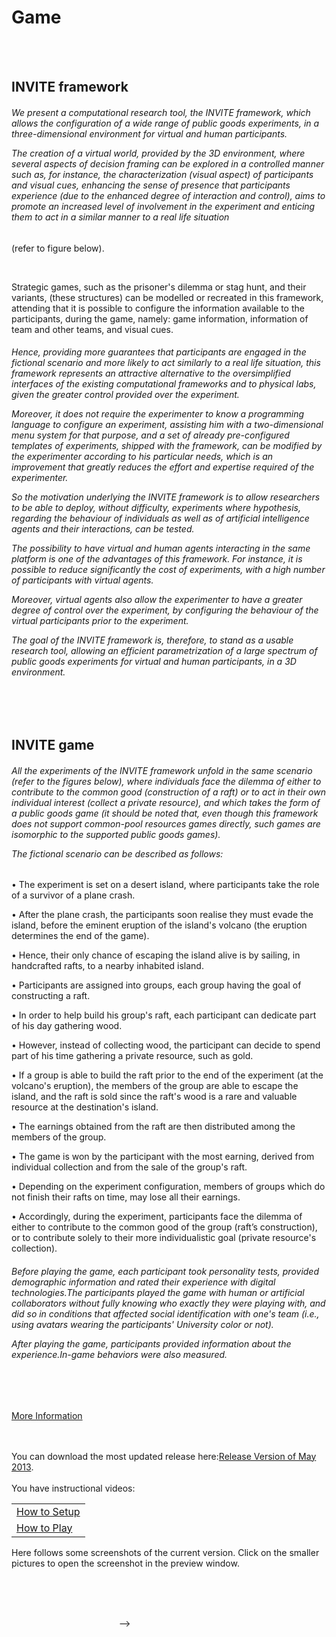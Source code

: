 ﻿# Game

<p></p>
<br></br>

## INVITE framework

<p></p>

<h6>We present a computational research tool, the INVITE framework, which allows the configuration of a wide range of public goods experiments, in a three-dimensional environment for virtual and human participants. 
<p>The creation of a virtual world, provided by the 3D environment, where several aspects of decision framing can be explored in a controlled manner such as, for instance, the characterization (visual aspect) of participants and visual cues, enhancing the sense of presence that participants experience (due to the enhanced degree of interaction and control), aims to promote an increased level of involvement in the experiment and enticing them to act in a similar manner to a real life situation </h6>(refer to figure below).</p>

<div id="bigimages" align="center">
        <img id="normal1" src="images/screens/003/screen.jpg" alt=""/>
</div>

Strategic games, such as the prisoner's dilemma or stag hunt, and their variants, (these structures) can be modelled or recreated in this framework, attending that it is possible to configure the information available to the participants, during the game, namely: game information, information of team and other teams, and visual cues.

<h6>Hence, providing more guarantees that participants are engaged in the fictional scenario and more likely to act similarly to a real life situation, this framework represents an attractive alternative to the oversimplified interfaces of the existing computational frameworks and to physical labs, given the greater control provided over the experiment. 
<p>Moreover, it does not require the experimenter to know a programming language to configure an experiment, assisting him with a two-dimensional menu system for that purpose, and a set of already pre-configured templates of experiments, shipped with the framework, can be modified by the experimenter according to his particular needs, which is an improvement that greatly reduces the effort and expertise required of the experimenter.</p>

So the motivation underlying the INVITE framework is to allow researchers to be able to deploy, without difficulty, experiments where hypothesis, regarding the behaviour of individuals as well as of artificial intelligence agents and their interactions, can be tested. 
<p>The possibility to have virtual and human agents interacting in the same platform is one of the advantages of this framework. For instance, it is possible to reduce significantly the cost of experiments, with a high number of participants with virtual agents.</p> 
<p>Moreover, virtual agents also allow the experimenter to have a greater degree of control over the experiment, by configuring the behaviour of the virtual participants prior to the experiment.</p>

<p>The goal of the INVITE framework is, therefore, to stand as a usable research tool, allowing an efficient parametrization of a large spectrum of public goods experiments for virtual and human participants, in a 3D environment.</p></h6>

<p></p>
<br></br>

## INVITE game

<p></p>

<h6>All the experiments of the INVITE framework unfold in the same scenario (refer to the figures below), where individuals face the dilemma of either to contribute to the common good (construction of a raft) or to act in their own individual interest (collect a private resource), and which takes the form of a public goods game (it should be noted that, even though this framework does not support common-pool resources games directly, such games are isomorphic to the supported public goods games).

<p>The fictional scenario can be described as follows:</p></h6>


•	The experiment is set on a desert island, where participants take the role of a survivor of a plane crash. 

•	After the plane crash, the participants soon realise they must evade the island, before the eminent eruption of the island's volcano (the eruption determines the end of the game).

•	Hence, their only chance of escaping the island alive is by sailing, in handcrafted rafts, to a nearby inhabited island.

•	Participants are assigned into groups, each group having the goal of constructing a raft. 

•	In order to help build his group's raft, each participant can dedicate part of his day gathering wood. 

•	However, instead of collecting wood, the participant can decide to spend part of his time gathering a private resource, such as gold. 

•	If a group is able to build the raft prior to the end of the experiment (at the volcano's eruption), the members of the group are able to escape the island, and the raft is sold since the raft's wood is a rare and valuable resource at the destination's island. 

•	The earnings obtained from the raft are then distributed among the members of the group.

•	The game is won by the participant with the most earning, derived from individual collection and from the sale of the group's raft. 

•	Depending on the experiment configuration, members of groups which do not finish their rafts on time, may lose all their earnings. 

•	Accordingly, during the experiment, participants face the dilemma of either to contribute to the common good of the group (raft’s construction), or to contribute solely to their more individualistic goal (private resource's collection).

<p></p>
<h6>Before playing the game, each participant took personality tests, provided demographic information and rated their experience with digital technologies.The participants played the game with human or artificial collaborators without fully knowing who exactly they were playing with, and did so in conditions that affected social identification with one's team (i.e., using avatars wearing the participants' University color or not).
<p></p>
After playing the game, participants provided information about the experience.In-game behaviors were also measured.</h6>
<p></p>
<br></br>

<p></p>

<a href="/documents/ArtigoExperimentalEconomics.pdf">More Information</a>

<p></p>

<br></br>
You can download the most updated release here:<a href="/dev/InviteGame2013Release.zip">Release Version of May 2013</a>. 
<br></br>
You have instructional videos:
<table>
 <tr>
  <td><a href="/dev/HowToSetup/HowToSetupInvite.avi">How to Setup</a></td>
 </tr>
 <tr>
  <td><a href="/dev/HowToPlay/HowToPlayInvite.avi">How to Play</a></td>
 </tr>
</table>

<p></p>

<!--

## Gallery

<p></p>

<!--

### Second prototype
<p>
Here follows some screenshots of the second prototype. Click on the smaller pictures to open the screenshot in the preview window. 
</p>

<div class="thumbnails" align="center">
<img src="images/screens/003/001.png" alt=""  / onClick="changeImage(1);"></a>
<img src="images/screens/003/006.png" alt=""  / onClick="changeImage(2);"></a>
<img src="images/screens/003/007.png" alt=""  / onClick="changeImage(3);"></a>
</div>
<div class="thumbnails" align="center">
<img src="images/screens/003/009.png" alt=""  / onClick="changeImage(4);"></a>
<img src="images/screens/003/010.png" alt=""  / onClick="changeImage(5);"></a>
<img src="images/screens/003/011.png" alt=""  / onClick="changeImage(6);"></a>
</div>
<div id="bigimages" align="center">
        <img id="normal1" src="images/screens/003/001.png" alt=""/>
        <img id="normal2" src="images/screens/003/006.png" alt=""/>
        <img id="normal3" src="images/screens/003/007.png" alt=""/>
        <img id="normal4" src="images/screens/003/009.png" alt=""/>
        <img id="normal5" src="images/screens/003/010.png" alt=""/>
        <img id="normal6" src="images/screens/003/011.png" alt=""/>
</div>

<p>
The video below also shows some of the features of the prototype (the video is best seen in full screen). 
</p>

<div align="center">
<iframe width="100%" height="480" src="http://www.youtube.com/embed/U6LMbwoezoE" frameborder="0" allowfullscreen></iframe>
</div>
<p>
</p>


### First prototype
<p>
Here follows some screenshots of the first prototype. Click on the smaller pictures to open the screenshot in the preview window. 
</p>

<div class="thumbnails" align="center">
<img src="images/screens/001/001.png" alt=""  / onClick="changeImage(1);"></a>
<img src="images/screens/001/003.png" alt=""  / onClick="changeImage(2);"></a>
<img src="images/screens/001/007.png" alt=""  / onClick="changeImage(3);"></a>
</div>
<div class="thumbnails" align="center">
<img src="images/screens/001/004.png" alt=""  / onClick="changeImage(4);"></a>
<img src="images/screens/001/006.png" alt=""  / onClick="changeImage(5);"></a>
<img src="images/screens/001/002.png" alt=""  / onClick="changeImage(6);"></a>
</div>
<div id="bigimages" align="center">
        <img id="normal1" src="images/screens/001/001.png" alt=""/>
        <img id="normal2" src="images/screens/001/003.png" alt=""/>
        <img id="normal3" src="images/screens/001/007.png" alt=""/>
        <img id="normal4" src="images/screens/001/004.png" alt=""/>
        <img id="normal5" src="images/screens/001/006.png" alt=""/>
        <img id="normal6" src="images/screens/001/002.png" alt=""/>
</div>

<p>
The video below also shows some of the features of the prototype (the video is best seen in full screen). 
</p>

<div align="center">
<iframe width="100%" height="480" src="http://www.youtube.com/embed/m3AQwiO8T2A" frameborder="0" allowfullscreen></iframe>
</div>
<p>
</p>

### Current Version

--> 

<p>
Here follows some screenshots of the current version. Click on the smaller pictures to open the screenshot in the preview window. 
</p>

<div class="thumbnails" align="center">
<img src="images/screens/003/01.jpg" alt=""  / onClick="changeImage(1);"></a>
<img src="images/screens/003/02.jpg" alt=""  / onClick="changeImage(2);"></a>
<img src="images/screens/003/03.jpg" alt=""  / onClick="changeImage(3);"></a>
</div>
<div class="thumbnails" align="center">
<img src="images/screens/003/04.jpg" alt=""  / onClick="changeImage(4);"></a>
<img src="images/screens/003/05.jpg" alt=""  / onClick="changeImage(5);"></a>
<img src="images/screens/003/06.jpg" alt=""  / onClick="changeImage(6);"></a>
</div>
<div id="bigimages" align="center">
        <img id="normal1" src="images/screens/003/01.jpg" alt=""/>
        <img id="normal2" src="images/screens/003/02.jpg" alt=""/>

--> 
        <img id="normal3" src="images/screens/003/03.jpg" alt=""/>
        <img id="normal4" src="images/screens/003/04.jpg" alt=""/>
        <img id="normal5" src="images/screens/003/05.jpg" alt=""/>
        <img id="normal6" src="images/screens/003/06.jpg" alt=""/>
</div>
